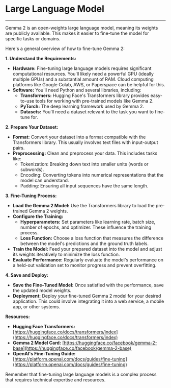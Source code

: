 # Large Language Model

---
Gemma 2 is an open-weights large language model, meaning its weights are publicly available. This makes it easier to fine-tune the model for specific tasks or domains.

Here's a general overview of how to fine-tune Gemma 2:

**1. Understand the Requirements:**

* **Hardware:** Fine-tuning large language models requires significant computational resources. You'll likely need a powerful GPU (ideally multiple GPUs) and a substantial amount of RAM. Cloud computing platforms like Google Colab, AWS, or Paperspace can be helpful for this.
* **Software:** You'll need Python and several libraries, including:
    * **Transformers:** Hugging Face's Transformers library provides easy-to-use tools for working with pre-trained models like Gemma 2.
    * **PyTorch:** The deep learning framework used by Gemma 2.
    * **Datasets:** You'll need a dataset relevant to the task you want to fine-tune for.

**2. Prepare Your Dataset:**

* **Format:** Convert your dataset into a format compatible with the Transformers library. This usually involves text files with input-output pairs.
* **Preprocessing:** Clean and preprocess your data. This includes tasks like:
    * Tokenization: Breaking down text into smaller units (words or subwords).
    * Encoding: Converting tokens into numerical representations that the model can understand.
    * Padding: Ensuring all input sequences have the same length.

**3. Fine-Tuning Process:**

* **Load the Gemma 2 Model:** Use the Transformers library to load the pre-trained Gemma 2 weights.
* **Configure the Training:**
    * **Hyperparameters:** Set parameters like learning rate, batch size, number of epochs, and optimizer. These influence the training process.
    * **Loss Function:** Choose a loss function that measures the difference between the model's predictions and the ground truth labels.
* **Train the Model:** Feed your prepared dataset into the model and adjust its weights iteratively to minimize the loss function.
* **Evaluate Performance:** Regularly evaluate the model's performance on a held-out validation set to monitor progress and prevent overfitting.

**4. Save and Deploy:**

* **Save the Fine-Tuned Model:** Once satisfied with the performance, save the updated model weights.
* **Deployment:** Deploy your fine-tuned Gemma 2 model for your desired application. This could involve integrating it into a web service, a mobile app, or other systems.

**Resources:**

* **Hugging Face Transformers:** [https://huggingface.co/docs/transformers/index](https://huggingface.co/docs/transformers/index)
* **Gemma 2 Model Card:** [https://huggingface.co/facebook/gemma-2-base](https://huggingface.co/facebook/gemma-2-base)
* **OpenAI's Fine-Tuning Guide:** [https://platform.openai.com/docs/guides/fine-tuning](https://platform.openai.com/docs/guides/fine-tuning)



Remember that fine-tuning large language models is a complex process that requires technical expertise and resources.

